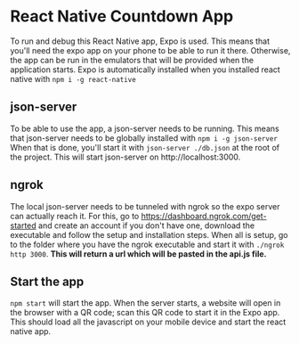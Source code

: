 # React Native Countdown App

To run and debug this React Native app, Expo is used. This means that you'll need the expo app
on your phone to be able to run it there. Otherwise, the app can be run in the emulators that
will be provided when the application starts. Expo is automatically installed when you installed
react native with `npm i -g react-native`

## json-server

To be able to use the app, a json-server needs to be running.
This means that json-server needs to be globally installed with `npm i -g json-server`
When that is done, you'll start it with `json-server ./db.json` at the root of the project.
This will start json-server on http://localhost:3000.

## ngrok

The local json-server needs to be tunneled with ngrok so the expo server can actually reach it.
For this, go to https://dashboard.ngrok.com/get-started and create an account if you don't have
one, download the executable and follow the setup and installation steps.
When all is setup, go to the folder where you have the ngrok executable and start it with `./ngrok http 3000`.
__This will return a url which will be pasted in the api.js file.__

## Start the app

`npm start` will start the app. When the server starts, a website will open in the browser
with a QR code; scan this QR code to start it in the Expo app. This should load all the javascript
on your mobile device and start the react native app.
